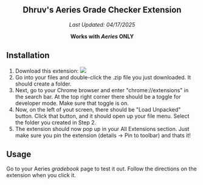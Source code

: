 <div align="center">

  ## Dhruv's Aeries Grade Checker Extension 
  *Last Updated: 04/17/2025*

**Works with *Aeries* ONLY**
</div>

## Installation

1. Download this extension: [![](https://img.shields.io/badge/Aeries_Grade_Extension-v6.0-blue)](https://github.com/Dhruv-1729/dhruvextension/releases/tag/6.0)
2. Go into your files and double-click the .zip file you just downloaded. It should create a folder.
3. Next, go to your Chrome browser and enter "chrome://extensions" in the search bar. At the top right corner there should be a toggle for developer mode. Make sure that toggle is on.
4. Now, on the left of yout screen, there should be "Load Unpacked" button. Click that button, and it should open up your file menu. Select the folder you created in Step 2.
5. The extension should now pop up in your All Extensions section. Just make sure you pin the extension (details -> Pin to toolbar) and thats it!



## Usage
Go to your Aeries *gradebook* page to test it out. Follow the directions on the extension when you click it. 
